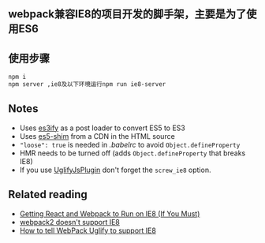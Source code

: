 ## webpack兼容IE8的项目开发的脚手架，主要是为了使用ES6

## 使用步骤

```sh
npm i
npm server ,ie8及以下环境运行npm run ie8-server
```

## Notes

- Uses [es3ify](https://github.com/sorrycc/es3ify-loader) as a post loader to convert ES5 to ES3
- Uses [es5-shim](https://github.com/es-shims/es5-shim) from a CDN in the HTML source
- `"loose": true` is needed in *.babelrc* to avoid `Object.defineProperty`
- HMR needs to be turned off (adds `Object.defineProperty` that breaks IE8)
- If you use [UglifyJsPlugin](https://github.com/webpack-contrib/uglifyjs-webpack-plugin) don't forget the `screw_ie8` option.

## Related reading

- [Getting React and Webpack to Run on IE8 (If You Must)](https://medium.com/react-university/getting-react-to-run-on-ie8-bfc0a3e7543a)
- [webpack2 doesn't support IE8](https://github.com/webpack/webpack/issues/3070)
- [How to tell WebPack Uglify to support IE8](http://johnliu.net/blog/2017/1/how-to-tell-webpack-uglify-to-support-ie8)